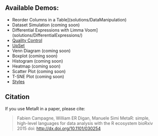 ## Available Demos:
* Reorder Columns in a Table](solutions/DataManipulation)
* Dataset Simulation (coming soon)
* Differential Expressions with Limma Voom](solutions/DifferentialExpressions/)
* [Quality Control](solutions/QC/)
* [UpSet](solutions/UpSet/)
* Venn Diagram (coming soon)
* Boxplot (coming soon)
* Histogram (coming soon)
* Heatmap (coming soon)
* Scatter Plot (coming soon)
* T-SNE Plot (coming soon)
* [Styles](solutions/Styles/)

## Citation
If you use MetaR in a paper, please cite:

> Fabien Campagne, William ER Digan, Manuele Simi
> MetaR: simple, high-level languages for data analysis with the R ecosystem bioRxiv 2015
> doi: http://dx.doi.org/10.1101/030254